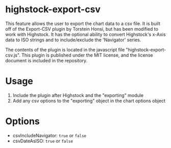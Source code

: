 highstock-export-csv
==========
This feature allows the user to export the chart data to a csv file. It is built off of the Export-CSV plugin by Torstein Honsi, but has been modified to work with Highstock. It has the optional ability to convert Highstock's x-Axis data to ISO strings and to include/exclude the 'Navigator' series.

The contents of the plugin is located in the javascript file "highstock-export-csv.js". 
This plugin is published under the MIT license, and the license document is included in the repository.

Usage
==========
1. Include the plugin after Highstock and the "exporting" module
2. Add any csv options to the "exporting" object in the chart options object

Options
==========
* csvIncludeNavigator: `true` or `false`
* csvDateAsISO: `true` or `false`
